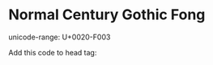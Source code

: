 # Normal Century Gothic Fong
unicode-range: U+0020-F003

Add this code to head tag:

<!DOCTYPE html>
<html>
    <br>  
    <head>
        <style>

            @import url('https://raw.githubusercontent.com/gaa23/gaa23/main/scl/fonts/centuryGothicFont/normal/Century%20Gothic.css');


            body {
                font-family: 'Century Gothic';
            }

</style>
</head>

